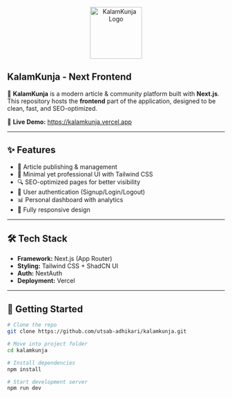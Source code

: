 <p align="center">
  <img src="https://kalamkunja.vercel.app/logo_1.png" 
       alt="KalamKunja Logo"
        width="120"/>
</p>

## KalamKunja - Next Frontend

🚀 **KalamKunja** is a modern article & community platform built with **Next.js**.  
This repository hosts the **frontend** part of the application, designed to be clean, fast, and SEO-optimized.

🔗 **Live Demo:**
https://kalamkunja.vercel.app

---

## ✨ Features

- 📝 Article publishing & management
- 🎨 Minimal yet professional UI with Tailwind CSS
- 🔍 SEO-optimized pages for better visibility
- 👤 User authentication (Signup/Login/Logout)
- 📊 Personal dashboard with analytics
- 📱 Fully responsive design

---

## 🛠️ Tech Stack

- **Framework:** Next.js (App Router)
- **Styling:** Tailwind CSS + ShadCN UI
- **Auth:** NextAuth
- **Deployment:** Vercel

---

## 🚀 Getting Started

```bash
# Clone the repo
git clone https://github.com/utsab-adhikari/kalamkunja.git

# Move into project folder
cd kalamkunja

# Install dependencies
npm install

# Start development server
npm run dev
```
